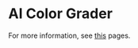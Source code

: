 # AI Color Grader

For more information, see [this](https://jiminc.notion.site/AI-Color-Grader-8b9e34ac1e1e4b91ada72c7a5ec5f0f5) pages.

    